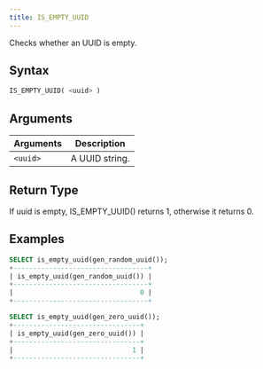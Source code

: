 ```yaml
---
title: IS_EMPTY_UUID
---
```


Checks whether an UUID is empty.

## Syntax

```sql
IS_EMPTY_UUID( <uuid> )
```

## Arguments

| Arguments   | Description |
| ----------- | ----------- |
| `<uuid>` | A UUID string. |

## Return Type

If uuid is empty, IS_EMPTY_UUID() returns 1, otherwise it returns 0.

## Examples

```sql
SELECT is_empty_uuid(gen_random_uuid());
+----------------------------------+
| is_empty_uuid(gen_random_uuid()) |
+----------------------------------+
|                                0 |
+----------------------------------+

SELECT is_empty_uuid(gen_zero_uuid());
+--------------------------------+
| is_empty_uuid(gen_zero_uuid()) |
+--------------------------------+
|                              1 |
+--------------------------------+
```
